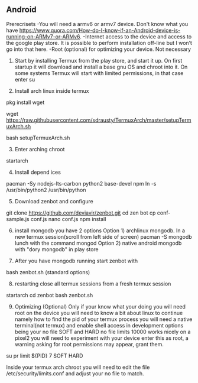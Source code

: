 ## Android

Prerecrisets
-You will need a armv6 or armv7 device. Don't know what you have https://www.quora.com/How-do-I-know-if-an-Android-device-is-running-on-ARMv7-or-ARMv6. 
-Internet access to the device and access to the google play store. It is possible to perform installation off-line but I won’t go into that here.
-Root (optional) for optimizing your device. Not necessary

1) Start by installing Termux from the play store, and start it up. On first startup it will download and install a base gnu OS and chroot into it. On some systems Termux will start with limited permissions, in that case enter su 

2) Install arch linux inside termux 

pkg install wget

wget https://raw.githubusercontent.com/sdrausty/TermuxArch/master/setupTermuxArch.sh

bash setupTermuxArch.sh

3) Enter arching chroot

startarch

4) Install depend ices
 
 pacman -Sy nodejs-lts-carbon python2 base-devel npm
 ln -s /usr/bin/python2 /usr/bin/python

5) Download zenbot and configure

git clone https://github.com/deviavir/zenbot.git
cd zen bot
cp conf-sample.js conf.js
nano conf.js
npm install

6) install mongodb
you have 2 options 
 Option 1) archlinux mongodb. In a new termux session(scroll from left side of screen)
 pacman -S mongodb 
 lunch with the command
 mongod 
 Option 2) native android mongodb with "dory mongodb" in play store

7) After you have mongodb running start zenbot with

 bash zenbot.sh (standard options)


8) restarting
close all termux sessions
from a fresh termux session

 startarch
 cd zenbot
 bash zenbot.sh


9) Optimizing (Optional) Only if your know what your doing
you will need root on the device
you will need to know a bit about linux to continue namely how to find the pid of your termux process
you will need a native terminal(not termux) and enable shell access in development options
being your no file SOFT and HARD no file limits 10000 works nicely on a pixel2 you will need to experiment with your device
enter this as root, a warning asking for root permissions may appear, grant them.

su
pr limit ${PID} 7 SOFT HARD 

 Inside your termux arch chroot you will need to edit the file /etc/security/limits.conf and adjust your no file to match.
